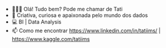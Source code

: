  - 🙋🏾‍♀️ Olá! Tudo bem? Pode me chamar de Tati
 - 🎲 Criativa, curiosa e apaixonada pelo mundo dos dados 
 - 💻 BI | Data Analysis
 - 📫 Como me encontrar https://www.linkedin.com/in/tatiims/ | https://www.kaggle.com/tatiims

<!---
tatiims/tatiims is a ✨ special ✨ repository because its `README.md` (this file) appears on your GitHub profile.
You can click the Preview link to take a look at your changes.
--->
